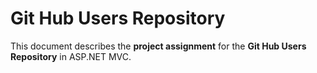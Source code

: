 # Git Hub Users Repository

This document describes the **project assignment** for the **Git Hub Users Repository** in ASP.NET MVC.